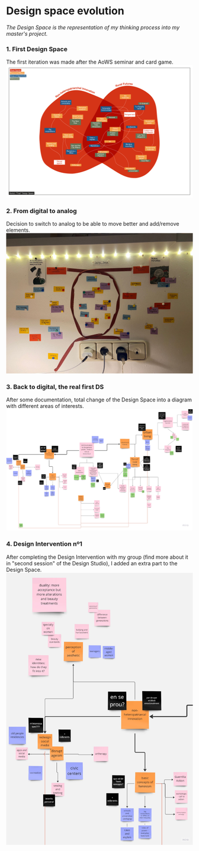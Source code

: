 # **Design space evolution**

_The Design Space is the representation of my thinking process into my master's project._

### 1. First Design Space 
The first iteration was made after the AoWS seminar and card game.
![](../images/Design%20Studio/AoWS%20-%20Design%20Space.jpg)

### 2. From digital to analog
Decision to switch to analog to be able to move better and add/remove elements.
![](../images/Design%20Studio/DesignSpace2.jpg)

### 3. Back to digital, the real first DS
After some documentation, total change of the Design Space into a diagram with different areas of interests.
![](../images/Design%20Studio/DesignSpace3.jpg)

### 4. Design Intervention nº1
After completing the Design Intervention with my group (find more about it in "second session" of the Design Studio), I added an extra part to the Design Space.
![](../images/Design%20Studio/UpdatedDesignSpace.jpg)